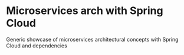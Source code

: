 # Microservices arch with Spring Cloud

Generic showcase of microservices architectural concepts with Spring Cloud and dependencies 
